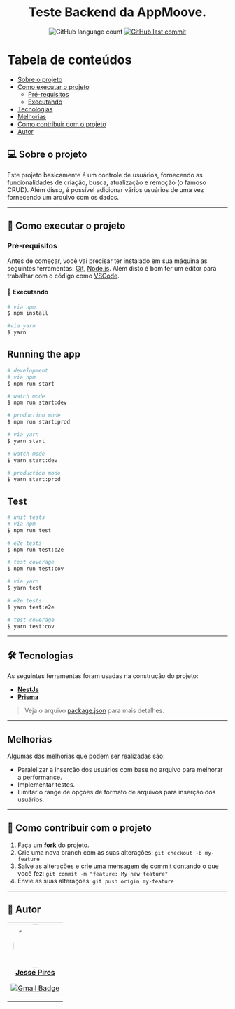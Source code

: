 <h1 align="center">
  Teste Backend da AppMoove.
</h1>

<p align="center">
  <img alt="GitHub language count" src="https://img.shields.io/github/languages/count/JessePires/teste_app_moove?color=%2304D361">
  
  <a href="https://github.com/JessePires/teste_app_moove/commits/main">
    <img alt="GitHub last commit" src="https://img.shields.io/github/last-commit/JessePires/teste_app_moove">
  </a>
</p>

Tabela de conteúdos
=================
<!--ts-->
   * [Sobre o projeto](#-sobre-o-projeto)
   * [Como executar o projeto](#-como-executar-o-projeto)
     * [Pré-requisitos](#pré-requisitos)
     * [Executando](#-executando)
   * [Tecnologias](#-tecnologias)
   * [Melhorias](#melhorias)
   * [Como contribuir com o projeto](#-como-contribuir-com-o-projeto)
   * [Autor](#-autor)
<!--te-->


## 💻 Sobre o projeto

Este projeto basicamente é um controle de usuários, fornecendo as funcionalidades de criação, busca, atualização e remoção (o famoso CRUD). Além disso, é possível adicionar vários usuários de uma vez fornecendo um arquivo com os dados.

---

## 🚀 Como executar o projeto

### Pré-requisitos

Antes de começar, você vai precisar ter instalado em sua máquina as seguintes ferramentas:
[Git](https://git-scm.com), [Node.js](https://nodejs.org/en/). 
Além disto é bom ter um editor para trabalhar com o código como [VSCode](https://code.visualstudio.com/).

#### 🎲 Executando

```bash
# via npm
$ npm install

#via yarn
$ yarn
```

## Running the app

```bash
# development
# via npm
$ npm run start

# watch mode
$ npm run start:dev

# production mode
$ npm run start:prod

# via yarn
$ yarn start

# watch mode
$ yarn start:dev

# production mode
$ yarn start:prod
```

## Test

```bash
# unit tests
# via npm
$ npm run test

# e2e tests
$ npm run test:e2e

# test coverage
$ npm run test:cov

# via yarn
$ yarn test

# e2e tests
$ yarn test:e2e

# test coverage
$ yarn test:cov
```

---

## 🛠 Tecnologias

As seguintes ferramentas foram usadas na construção do projeto:

-   **[NestJs](https://nestjs.com/)**
-   **[Prisma](https://www.prisma.io/)**

> Veja o arquivo  [package.json](https://github.com/JessePires/teste_app_moove/blob/master/package.json) para mais detalhes.
---

## Melhorias

Algumas das melhorias que podem ser realizadas são:

- Paralelizar a inserção dos usuários com base no arquivo para melhorar a performance.
- Implementar testes.
- Limitar o range de opções de formato de arquivos para inserção dos usuários.

---

## 💪 Como contribuir com o projeto

1. Faça um **fork** do projeto.
2. Crie uma nova branch com as suas alterações: `git checkout -b my-feature`
3. Salve as alterações e crie uma mensagem de commit contando o que você fez: `git commit -m "feature: My new feature"`
4. Envie as suas alterações: `git push origin my-feature`

---

## 🦸 Autor

<table><tr>

<td align="center"><a href="https://github.com/JessePires">
 <img style="border-radius: 50%;" src="https://avatars0.githubusercontent.com/u/20424496?s=460&u=87f2870ff153ab88402d6246cb3347a46ae33fe9&v=4" width="100px;" alt=""/>
<br />
 <b>Jessé Pires</b>
 </a> <a href="https://github.com/JessePires" title="Repositorio Jessé"></a>

[![Gmail Badge](https://img.shields.io/badge/-jessepires2010@gmail.com-c14438?style=flat-square&logo=Gmail&logoColor=white&link=mailto:jessepires2010@gmail.com)](mailto:jessepires2010@gmail.com)</td>

</tr></table>
